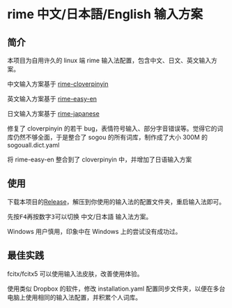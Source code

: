 # rime 中文/日本語/English 输入方案

## 简介

本项目为自用许久的 linux 端 rime 输入法配置，包含中文、日文、英文输入方案。

中文输入方案基于 [rime-cloverpinyin](https://github.com/fkxxyz/rime-cloverpinyin)

英文输入方案基于 [rime-easy-en](https://github.com/BlindingDark/rime-easy-en)

日文输入方案基于 [rime-japanese](https://github.com/gkovacs/rime-japanese)

修复了 cloverpinyin 的若干 bug，表情符号输入、部分字音错误等。觉得它的词库仍然不够全面，于是整合了 sogou 的所有词库，制作成了大小 300M 的 sogouall.dict.yaml

将 rime-easy-en 整合到了 cloverpinyin 中，并增加了日语输入方案

## 使用

下载本项目的[Release](https://github.com/xororz/rime-zh_en_jp/releases)，解压到你使用的输入法的配置文件夹，重启输入法即可。

先按<kbd>F4</kbd>再按数字<kbd>3</kbd>可以切换 中文/日本語 输入法方案。

Windows 用户慎用，印象中在 Windows 上的尝试没有成功过。

## 最佳实践

fcitx/fcitx5 可以使用输入法皮肤，改善使用体验。

使用类似 Dropbox 的软件，修改 installation.yaml 配置同步文件夹，以便在多台电脑上使用相同的输入法配置，并积累个人词库。
